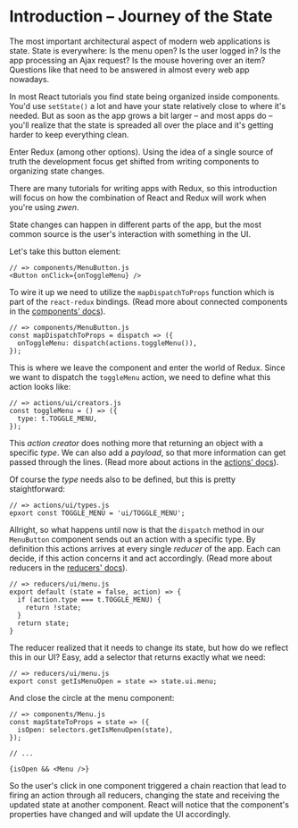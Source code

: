 # Introduction – Journey of the State
The most important architectural aspect of modern web applications is state. State is everywhere: Is the menu open? Is the user logged in? Is the app processing an Ajax request? Is the mouse hovering over an item? Questions like that need to be answered in almost every web app nowadays.

In most React tutorials you find state being organized inside components. You'd use `setState()` a lot and have your state relatively close to where it's needed. But as soon as the app grows a bit larger – and most apps do – you'll realize that the state is spreaded all over the place and it's getting harder to keep everything clean.

Enter Redux (among other options). Using the idea of a single source of truth the development focus get shifted from writing components to organizing state changes.

There are many tutorials for writing apps with Redux, so this introduction will focus on how the combination of React and Redux will work when you're using _zwen_.

State changes can happen in different parts of the app, but the most common source is the user's interaction with something in the UI.

Let's take this button element:
```
// => components/MenuButton.js
<Button onClick={onToggleMenu} />
```
To wire it up we need to utilize the `mapDispatchToProps` function which is part of the `react-redux` bindings. (Read more about connected components in the [components' docs](component.md)).
```
// => components/MenuButton.js
const mapDispatchToProps = dispatch => ({
  onToggleMenu: dispatch(actions.toggleMenu()),
});
```
This is where we leave the component and enter the world of Redux. Since we want to dispatch the `toggleMenu` action, we need to define what this action looks like:
```
// => actions/ui/creators.js
const toggleMenu = () => ({
  type: t.TOGGLE_MENU,
});
```
This _action creator_ does nothing more that returning an object with a specific _type_. We can also add a _payload_, so that more information can get passed through the lines. (Read more about actions in the [actions' docs](action.md)).

Of course the _type_ needs also to be defined, but this is pretty staightforward:
```
// => actions/ui/types.js
epxort const TOGGLE_MENU = 'ui/TOGGLE_MENU';
```

Allright, so what happens until now is that the `dispatch` method in our `MenuButton` component sends out an action with a specific type. By definition this actions arrives at every single _reducer_ of the app. Each can decide, if this action concerns it and act accordingly. (Read more about reducers in the [reducers' docs](reducer.md)).
```
// => reducers/ui/menu.js
export default (state = false, action) => {
  if (action.type === t.TOGGLE_MENU) {
    return !state;
  }
  return state;
}
```

The reducer realized that it needs to change its state, but how do we reflect this in our UI? Easy, add a selector that returns exactly what we need:
```
// => reducers/ui/menu.js
export const getIsMenuOpen = state => state.ui.menu;
```
And close the circle at the menu component:
```
// => components/Menu.js
const mapStateToProps = state => ({
  isOpen: selectors.getIsMenuOpen(state),
});

// ...

{isOpen && <Menu />}
```
So the user's click in one component triggered a chain reaction that lead to firing an action through all reducers, changing the state and receiving the updated state at another component. React will notice that the component's properties have changed and will update the UI accordingly.
